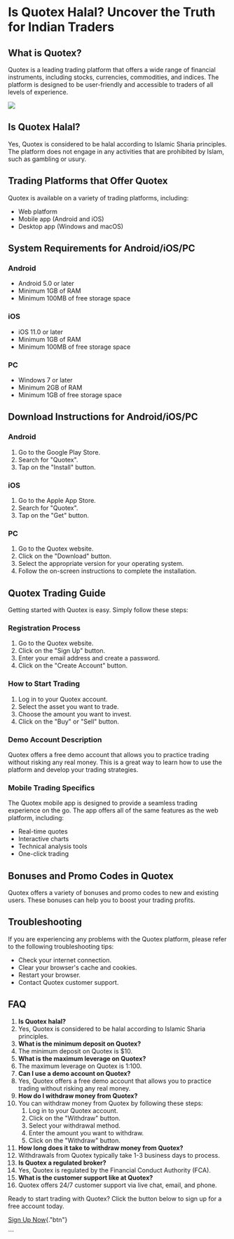 # Is Quotex Halal? Uncover the Truth for Indian Traders

## What is Quotex?

Quotex is a leading trading platform that offers a wide range of
financial instruments, including stocks, currencies, commodities, and
indices. The platform is designed to be user-friendly and accessible to
traders of all levels of experience.

[![](https://static.quotex.io/files/4_en/300_250.jpg)](https://traff.sbs/brokerqxlid)

## Is Quotex Halal?

Yes, Quotex is considered to be halal according to Islamic Sharia
principles. The platform does not engage in any activities that are
prohibited by Islam, such as gambling or usury.

## Trading Platforms that Offer Quotex

Quotex is available on a variety of trading platforms, including:

-   Web platform
-   Mobile app (Android and iOS)
-   Desktop app (Windows and macOS)

## System Requirements for Android/iOS/PC

### Android

-   Android 5.0 or later
-   Minimum 1GB of RAM
-   Minimum 100MB of free storage space

### iOS

-   iOS 11.0 or later
-   Minimum 1GB of RAM
-   Minimum 100MB of free storage space

### PC

-   Windows 7 or later
-   Minimum 2GB of RAM
-   Minimum 1GB of free storage space

## Download Instructions for Android/iOS/PC

### Android

1.  Go to the Google Play Store.
2.  Search for "Quotex".
3.  Tap on the "Install" button.

### iOS

1.  Go to the Apple App Store.
2.  Search for "Quotex".
3.  Tap on the "Get" button.

### PC

1.  Go to the Quotex website.
2.  Click on the "Download" button.
3.  Select the appropriate version for your operating system.
4.  Follow the on-screen instructions to complete the installation.

## Quotex Trading Guide

Getting started with Quotex is easy. Simply follow these steps:

### Registration Process

1.  Go to the Quotex website.
2.  Click on the "Sign Up" button.
3.  Enter your email address and create a password.
4.  Click on the "Create Account" button.

### How to Start Trading

1.  Log in to your Quotex account.
2.  Select the asset you want to trade.
3.  Choose the amount you want to invest.
4.  Click on the "Buy" or "Sell" button.

### Demo Account Description

Quotex offers a free demo account that allows you to practice trading
without risking any real money. This is a great way to learn how to use
the platform and develop your trading strategies.

### Mobile Trading Specifics

The Quotex mobile app is designed to provide a seamless trading
experience on the go. The app offers all of the same features as the web
platform, including:

-   Real-time quotes
-   Interactive charts
-   Technical analysis tools
-   One-click trading

## Bonuses and Promo Codes in Quotex

Quotex offers a variety of bonuses and promo codes to new and existing
users. These bonuses can help you to boost your trading profits.

## Troubleshooting

If you are experiencing any problems with the Quotex platform, please
refer to the following troubleshooting tips:

-   Check your internet connection.
-   Clear your browser\'s cache and cookies.
-   Restart your browser.
-   Contact Quotex customer support.

## FAQ

1.  **Is Quotex halal?**
2.  Yes, Quotex is considered to be halal according to Islamic Sharia
    principles.
3.  **What is the minimum deposit on Quotex?**
4.  The minimum deposit on Quotex is \$10.
5.  **What is the maximum leverage on Quotex?**
6.  The maximum leverage on Quotex is 1:100.
7.  **Can I use a demo account on Quotex?**
8.  Yes, Quotex offers a free demo account that allows you to practice
    trading without risking any real money.
9.  **How do I withdraw money from Quotex?**
10. You can withdraw money from Quotex by following these steps:
    1.  Log in to your Quotex account.
    2.  Click on the "Withdraw" button.
    3.  Select your withdrawal method.
    4.  Enter the amount you want to withdraw.
    5.  Click on the "Withdraw" button.
11. **How long does it take to withdraw money from Quotex?**
12. Withdrawals from Quotex typically take 1-3 business days to process.
13. **Is Quotex a regulated broker?**
14. Yes, Quotex is regulated by the Financial Conduct Authority (FCA).
15. **What is the customer support like at Quotex?**
16. Quotex offers 24/7 customer support via live chat, email, and phone.

Ready to start trading with Quotex? Click the button below to sign up
for a free account today.

[Sign Up
Now](\%22https://broker-qx.pro/sign-up/?lid=1102511\%22){."btn"}

\`\`\`

